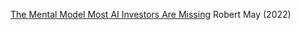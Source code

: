
[The Mental Model Most AI Investors Are Missing](https://investinginai.substack.com/p/the-mental-model-most-ai-investors)
Robert May (2022)
